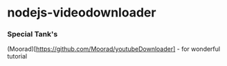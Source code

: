 # nodejs-videodownloader

### Special Tank's
(Moorad)[https://github.com/Moorad/youtubeDownloader] - for wonderful tutorial 